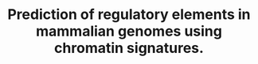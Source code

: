 ---
layout: page
title: " Prediction of regulatory elements in mammalian genomes using chromatin signatures."
breadcrumb: true
categories:
    - publication
## publication related information
pub:
    authors: " Kyoung-Jae Won, Iouri Chepelev, Bing Ren,  Wei Wang"
    journal: " BMC bioinformatics"
    date: 2008-12-18
    doi:  10.1186/1471-2105-9-547
    volume:  9
    pages:  547
    abstract: " BACKGROUND: Recent genomic scale survey of epigenetic states in the mammalian genomes has shown that promoters and enhancers are correlated with distinct chromatin signatures, providing a pragmatic way for systematic mapping of these regulatory elements in the genome. With rapid accumulation of chromatin modification profiles in the genome of various organisms and cell types, this chromatin based approach promises to uncover many new regulatory elements, but computational methods to effectively extract information from these datasets are  still limited. RESULTS: We present here a supervised learning method to predict promoters and enhancers based on their unique chromatin modification signatures.  We trained Hidden Markov models (HMMs) on the histone modification data for known promoters and enhancers, and then used the trained HMMs to identify promoter or enhancer like sequences in the human genome. Using a simulated annealing (SA) procedure, we searched for the most informative combination and the optimal window size of histone marks. CONCLUSION: Compared with the previous methods, the HMM method can capture the complex patterns of histone modifications particularly from the weak signals. Cross validation and scanning the ENCODE regions showed that our method outperforms the previous profile-based method in mapping promoters and enhancers. We also showed that including more histone marks can further boost the performance of our method. This observation suggests that the HMM is robust and is capable of integrating information from multiple histone marks. To further demonstrate the usefulness of our method, we applied it to analyzing genome wide ChIP-Seq data in three mouse cell lines and correctly predicted active and inactive promoters with positive predictive values of more than 80%. The software is available at http://http:/nash.ucsd.edu/chromatin.tar.gz.,"
---